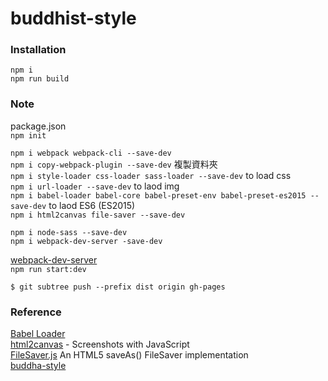 # buddhist-style


### Installation

`npm i`  
`npm run build`  

### Note

package.json  
`npm init`  

`npm i webpack webpack-cli --save-dev`    
`npm i copy-webpack-plugin --save-dev` 複製資料夾  
`npm i style-loader css-loader sass-loader --save-dev`  to load css    
`npm i url-loader --save-dev`  to laod img  
`npm i babel-loader babel-core babel-preset-env babel-preset-es2015 --save-dev`  to laod ES6 (ES2015)     
`npm i html2canvas file-saver --save-dev`  

`npm i node-sass --save-dev`  
`npm i webpack-dev-server -save-dev`  

[webpack-dev-server](https://github.com/webpack/webpack-dev-server)  
`npm run start:dev`  

`$ git subtree push --prefix dist origin gh-pages`  

### Reference

[Babel Loader](https://github.com/babel/babel-loader)   
[html2canvas](https://html2canvas.hertzen.com/) - Screenshots with JavaScript  
[FileSaver.js](https://github.com/eligrey/FileSaver.js/)  An HTML5 saveAs() FileSaver implementation  
[buddha-style](https://github.com/ShawTim/buddha-style)    